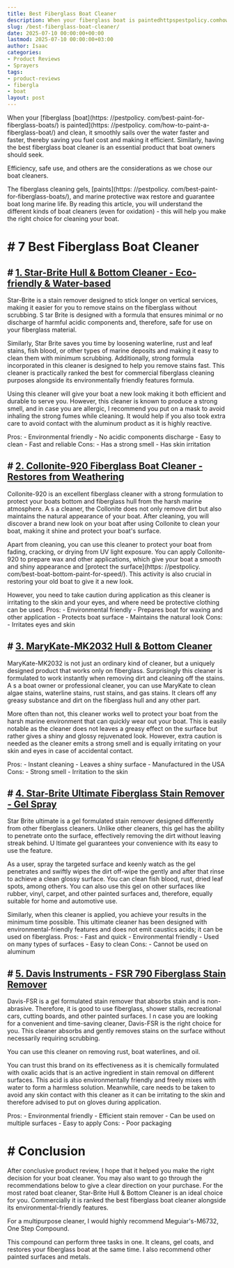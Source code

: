 ```yaml
---
title: Best Fiberglass Boat Cleaner
description: When your fiberglass boat is paintedhttpspestpolicy.comhow-to-paint-a-fiberglass-boat and clean, it smoothly sails over the water faster and faster, thereby...
slug: /best-fiberglass-boat-cleaner/
date: 2025-07-10 00:00:00+00:00
lastmod: 2025-07-10 00:00:00+03:00
author: Isaac
categories:
- Product Reviews
- Sprayers
tags:
- product-reviews
- fibergla
- boat
layout: post
---
```


When your [fiberglass [boat](https: //pestpolicy. com/best-paint-for-fiberglass-boats/) is painted](https: //pestpolicy. com/how-to-paint-a-fiberglass-boat/) and clean, it smoothly sails over the water faster and faster, thereby saving you fuel cost and making it efficient. Similarly, having the best fiberglass boat cleaner is an essential product that boat owners should seek.

Efficiency, safe use, and others are the considerations as we chose our boat cleaners.

The fiberglass cleaning gels, [paints](https: //pestpolicy. com/best-paint-for-fiberglass-boats/), and marine protective wax restore and guarantee boat long marine life. By reading this article, you will understand the different kinds of boat cleaners (even for oxidation) - this will help you make the right choice for cleaning your boat.

# # 7 Best Fiberglass Boat Cleaner

## # [1. Star-Brite Hull & Bottom Cleaner - Eco-friendly & Water-based](https://www.amazon.com/dp/B00U2JBSI2/?tag=p-policy-20)

Star-Brite is a stain remover designed to stick longer on vertical services, making it easier for you to remove stains on the fiberglass without scrubbing. S tar Brite is designed with a formula that ensures minimal or no discharge of harmful acidic components and, therefore, safe for use on your fiberglass material.

Similarly, Star Brite saves you time by loosening waterline, rust and leaf stains, fish blood, or other types of marine deposits and making it easy to clean them with minimum scrubbing. Additionally, strong formula incorporated in this cleaner is designed to help you remove stains fast. This cleaner is practically ranked the best for commercial fiberglass cleaning purposes alongside its environmentally friendly features formula.

Using this cleaner will give your boat a new look making it both efficient and durable to serve you. However, this cleaner is known to produce a strong smell, and in case you are allergic, I recommend you put on a mask to avoid inhaling the strong fumes while cleaning. It would help if you also took extra care to avoid contact with the aluminum product as it is highly reactive.

Pros: - Environmental friendly - No acidic components discharge - Easy to clean - Fast and reliable Cons: - Has a strong smell - Has skin irritation

## # [2. Collonite-920 Fiberglass Boat Cleaner - Restores from Weathering](https://www.amazon.com/dp/B009VQDWRW/?tag=p-policy-20)

Collonite-920 is an excellent fiberglass cleaner with a strong formulation to protect your boats bottom and fiberglass hull from the harsh marine atmosphere. A s a cleaner, the Collonite does not only remove dirt but also maintains the natural appearance of your boat. After cleaning, you will discover a brand new look on your boat after using Collonite to clean your boat, making it shine and protect your boat's surface.

Apart from cleaning, you can use this cleaner to protect your boat from fading, cracking, or drying from UV light exposure. You can apply Collonite-920 to prepare wax and other applications, which give your boat a smooth and shiny appearance and [protect the surface](https: //pestpolicy. com/best-boat-bottom-paint-for-speed/). This activity is also crucial in restoring your old boat to give it a new look.

However, you need to take caution during application as this cleaner is irritating to the skin and your eyes, and where need be protective clothing can be used. Pros: - Environmental friendly - Prepares boat for waxing and other application - Protects boat surface - Maintains the natural look Cons: - Irritates eyes and skin

## # [3. MaryKate-MK2032 Hull & Bottom Cleaner](https://www.amazon.com/dp/B0000AXNNA/?tag=p-policy-20)

MaryKate-MK2032 is not just an ordinary kind of cleaner, but a uniquely designed product that works only on fiberglass. Surprisingly this cleaner is formulated to work instantly when removing dirt and cleaning off the stains. A s a boat owner or professional cleaner, you can use MaryKate to clean algae stains, waterline stains, rust stains, and gas stains. It clears off any greasy substance and dirt on the fiberglass hull and any other part.

More often than not, this cleaner works well to protect your boat from the harsh marine environment that can quickly wear out your boat. This is easily notable as the cleaner does not leaves a greasy effect on the surface but rather gives a shiny and glossy rejuvenated look. However, extra caution is needed as the cleaner emits a strong smell and is equally irritating on your skin and eyes in case of accidental contact.

Pros: - Instant cleaning - Leaves a shiny surface - Manufactured in the USA Cons: - Strong smell - Irritation to the skin

## # [4. Star-Brite Ultimate Fiberglass Stain Remover - Gel Spray](https://www.amazon.com/dp/B07BKVYQFX/?tag=p-policy-20)

Star Brite ultimate is a gel formulated stain remover designed differently from other fiberglass cleaners. Unlike other cleaners, this gel has the ability to penetrate onto the surface, effectively removing the dirt without leaving streak behind. U ltimate gel guarantees your convenience with its easy to use the feature.

As a user, spray the targeted surface and keenly watch as the gel penetrates and swiftly wipes the dirt off-wipe the gently and after that rinse to achieve a clean glossy surface. You can clean fish blood, rust, dried leaf spots, among others. You can also use this gel on other surfaces like rubber, vinyl, carpet, and other painted surfaces and, therefore, equally suitable for home and automotive use.

Similarly, when this cleaner is applied, you achieve your results in the minimum time possible. This ultimate cleaner has been designed with environmental-friendly features and does not emit caustics acids; it can be used on fiberglass. Pros: - Fast and quick - Environmental friendly - Used on many types of surfaces - Easy to clean Cons: - Cannot be used on aluminum

## # [5. Davis Instruments - FSR 790 Fiberglass Stain Remover](https://www.amazon.com/dp/B001446K4G/?tag=p-policy-20)

Davis-FSR is a gel formulated stain remover that absorbs stain and is non-abrasive. Therefore, it is good to use fiberglass, shower stalls, recreational cars, cutting boards, and other painted surfaces. I n case you are looking for a convenient and time-saving cleaner, Davis-FSR is the right choice for you. This cleaner absorbs and gently removes stains on the surface without necessarily requiring scrubbing.

You can use this cleaner on removing rust, boat waterlines, and oil.

You can trust this brand on its effectiveness as it is chemically formulated with oxalic acids that is an active ingredient in stain removal on different surfaces. This acid is also environmentally friendly and freely mixes with water to form a harmless solution. Meanwhile, care needs to be taken to avoid any skin contact with this cleaner as it can be irritating to the skin and therefore advised to put on gloves during application.

Pros: - Environmental friendly - Efficient stain remover - Can be used on multiple surfaces - Easy to apply Cons: - Poor packaging

# # Conclusion

After conclusive product review, I hope that it helped you make the right decision for your boat cleaner. You may also want to go through the recommendations below to give a clear direction on your purchase. For the most rated boat cleaner, Star-Brite Hull & Bottom Cleaner is an ideal choice for you. Commercially it is ranked the best fiberglass boat cleaner alongside its environmental-friendly features.

For a multipurpose cleaner, I would highly recommend Meguiar's-M6732, One Step Compound.

This compound can perform three tasks in one. It cleans, gel coats, and restores your fiberglass boat at the same time. I also recommend other painted surfaces and metals.
